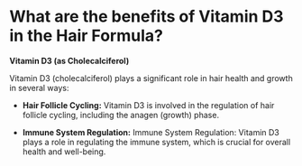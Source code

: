 # What are the benefits of Vitamin D3 in the Hair Formula?

**Vitamin D3 (as Cholecalciferol)** 

Vitamin D3 (cholecalciferol) plays a significant role in hair health and growth in several ways: 

- **Hair Follicle Cycling:** Vitamin D3 is involved in the regulation of hair follicle cycling, including the anagen (growth) phase. 

- **Immune System Regulation:** Immune System Regulation: Vitamin D3 plays a role in regulating the immune system, which is crucial for overall health and well-being.
